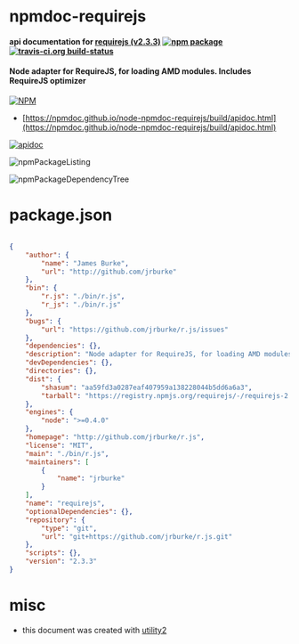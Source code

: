 # npmdoc-requirejs

#### api documentation for  [requirejs (v2.3.3)](http://github.com/jrburke/r.js)  [![npm package](https://img.shields.io/npm/v/npmdoc-requirejs.svg?style=flat-square)](https://www.npmjs.org/package/npmdoc-requirejs) [![travis-ci.org build-status](https://api.travis-ci.org/npmdoc/node-npmdoc-requirejs.svg)](https://travis-ci.org/npmdoc/node-npmdoc-requirejs)

#### Node adapter for RequireJS, for loading AMD modules. Includes RequireJS optimizer

[![NPM](https://nodei.co/npm/requirejs.png?downloads=true&downloadRank=true&stars=true)](https://www.npmjs.com/package/requirejs)

- [https://npmdoc.github.io/node-npmdoc-requirejs/build/apidoc.html](https://npmdoc.github.io/node-npmdoc-requirejs/build/apidoc.html)

[![apidoc](https://npmdoc.github.io/node-npmdoc-requirejs/build/screenCapture.buildCi.browser.%252Ftmp%252Fbuild%252Fapidoc.html.png)](https://npmdoc.github.io/node-npmdoc-requirejs/build/apidoc.html)

![npmPackageListing](https://npmdoc.github.io/node-npmdoc-requirejs/build/screenCapture.npmPackageListing.svg)

![npmPackageDependencyTree](https://npmdoc.github.io/node-npmdoc-requirejs/build/screenCapture.npmPackageDependencyTree.svg)



# package.json

```json

{
    "author": {
        "name": "James Burke",
        "url": "http://github.com/jrburke"
    },
    "bin": {
        "r.js": "./bin/r.js",
        "r_js": "./bin/r.js"
    },
    "bugs": {
        "url": "https://github.com/jrburke/r.js/issues"
    },
    "dependencies": {},
    "description": "Node adapter for RequireJS, for loading AMD modules. Includes RequireJS optimizer",
    "devDependencies": {},
    "directories": {},
    "dist": {
        "shasum": "aa59fd3a0287eaf407959a138228044b5dd6a6a3",
        "tarball": "https://registry.npmjs.org/requirejs/-/requirejs-2.3.3.tgz"
    },
    "engines": {
        "node": ">=0.4.0"
    },
    "homepage": "http://github.com/jrburke/r.js",
    "license": "MIT",
    "main": "./bin/r.js",
    "maintainers": [
        {
            "name": "jrburke"
        }
    ],
    "name": "requirejs",
    "optionalDependencies": {},
    "repository": {
        "type": "git",
        "url": "git+https://github.com/jrburke/r.js.git"
    },
    "scripts": {},
    "version": "2.3.3"
}
```



# misc
- this document was created with [utility2](https://github.com/kaizhu256/node-utility2)

